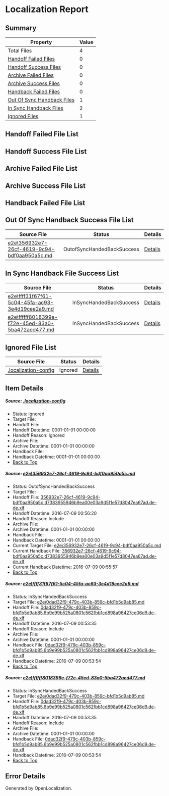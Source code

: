 # <a name='report-top'></a> Localization Report

## Summary
 Property | Value 
 -------- | ----- 
 Total Files | 4
[ Handoff Failed Files ](#handoff-failed-list)| 0
[ Handoff Success Files ](#handoff-success-list)| 0
[ Archive Failed Files ](#archive-failed-list)| 0
[ Archive Success Files ](#archive-success-list)| 0
[ Handback Failed Files ](#handback-failed-list)| 0
[ Out Of Sync Handback Files ](#outofsync-handback-success-list)| 1
[ In Sync Handback Files ](#insync-handback-success-list)| 2
[ Ignored Files ](#ignored-list)| 1

## <a name='handoff-failed-list'></a> Handoff Failed File List

## <a name='handoff-success-list'></a> Handoff Success File List

## <a name='archive-failed-list'></a> Archive Failed File List

## <a name='archive-success-list'></a> Archive Success File List

## <a name='handback-failed-list'></a> Handback Failed File List

## <a name='outofsync-handback-success-list'></a> Out Of Sync Handback Success File List
 Source File | Status | Details 
 ----------- | ------ | ------- 
 [e2e\356932e7-26cf-4619-9c94-bdf0aa950a5c.md](https://github.com/OpenLocalizationTestOrg/oltest/blob/cc22794fc7c8a66d6a381a405da78fb093e81138/e2e/356932e7-26cf-4619-9c94-bdf0aa950a5c.md) | OutofSyncHandedBackSuccess | [Details](#a114c530441052f13221a2bad1d64b6063ce13c81)

## <a name='insync-handback-success-list'></a> In Sync Handback File Success List
 Source File | Status | Details 
 ----------- | ------ | ------- 
 [e2e\ffff31f67f61-5c04-45fa-ac93-3e4d19cee2a9.md](https://github.com/OpenLocalizationTestOrg/oltest/blob/b7d1924e63af4b537d6cd978b97b0371863371c9/e2e/ffff31f67f61-5c04-45fa-ac93-3e4d19cee2a9.md) | InSyncHandedBackSuccess | [Details](#11fc4d8bf2bd9842362f55f8aaf90147f093d57d2)
 [e2e\ffffff8018399e-f72e-45ed-83a0-5ba472aed477.md](https://github.com/OpenLocalizationTestOrg/oltest/blob/cc22794fc7c8a66d6a381a405da78fb093e81138/e2e/ffffff8018399e-f72e-45ed-83a0-5ba472aed477.md) | InSyncHandedBackSuccess | [Details](#11fc4d8bf2bd9842362f55f8aaf90147f093d57d3)

## <a name='ignored-list'></a> Ignored File List
 Source File | Status | Details 
 ----------- | ------ | ------- 
 [.localization-config](https://github.com/OpenLocalizationTestOrg/oltest/blob/cc22794fc7c8a66d6a381a405da78fb093e81138/.localization-config) | Ignored | [Details](#3d4f252ac210baf56311d7e97dcc2db10974dbd20)

## Item Details
##### <a name='3d4f252ac210baf56311d7e97dcc2db10974dbd20'></a> Source: [.localization-config](https://github.com/OpenLocalizationTestOrg/oltest/blob/cc22794fc7c8a66d6a381a405da78fb093e81138/.localization-config)
* Status: Ignored
* Target File: 
* Handoff File: 
* Handoff Datetime: 0001-01-01 00:00:00
* Handoff Reason: Ignored
* Archive File: 
* Archive Datetime: 0001-01-01 00:00:00
* Handback File: 
* Handback Datetime: 0001-01-01 00:00:00
* [Back to Top](#report-top)

##### <a name='a114c530441052f13221a2bad1d64b6063ce13c81'></a> Source: [e2e\356932e7-26cf-4619-9c94-bdf0aa950a5c.md](https://github.com/OpenLocalizationTestOrg/oltest/blob/cc22794fc7c8a66d6a381a405da78fb093e81138/e2e/356932e7-26cf-4619-9c94-bdf0aa950a5c.md)
* Status: OutofSyncHandedBackSuccess
* Target File: 
* Handoff File: [356932e7-26cf-4619-9c94-bdf0aa950a5c.d7383955946b9ea00e03a9d5f1e57d8047ea67ad.de-de.xlf](https://github.com/OpenLocalizationTestOrg/olhandoff-e2e/blob/9f8fd518d51c79dd9c8f8553c1cc03212ae6e648/ol-handoff/OpenLocalizationTestOrg/oltest-dede-fly/ci/ht/356932e7-26cf-4619-9c94-bdf0aa950a5c.d7383955946b9ea00e03a9d5f1e57d8047ea67ad.de-de.xlf)
* Handoff Datetime: 2016-07-09 00:56:20
* Handoff Reason: Include
* Archive File: 
* Archive Datetime: 0001-01-01 00:00:00
* Handback File: 
* Handback Datetime: 0001-01-01 00:00:00
* Current Target File: [e2e\356932e7-26cf-4619-9c94-bdf0aa950a5c.md](https://github.com/OpenLocalizationTestOrg/oltest-dede-fly/blob/9bf73964fe6e5cd6f1a73c34089f0d5b01f1be89/e2e/356932e7-26cf-4619-9c94-bdf0aa950a5c.md)
* Current Handback File: [356932e7-26cf-4619-9c94-bdf0aa950a5c.d7383955946b9ea00e03a9d5f1e57d8047ea67ad.de-de.xlf](https://github.com/OpenLocalizationTestOrg/olhandback-e2e/blob/f08b5c7edb864dc274fc4924203d2a2c6761c07e/ol-handback/OpenLocalizationTestOrg/oltest-dede-fly/ci/ht/356932e7-26cf-4619-9c94-bdf0aa950a5c.d7383955946b9ea00e03a9d5f1e57d8047ea67ad.de-de.xlf)
* Current Handback Datetime: 2016-07-09 00:55:57
* [Back to Top](#report-top)

##### <a name='11fc4d8bf2bd9842362f55f8aaf90147f093d57d2'></a> Source: [e2e\ffff31f67f61-5c04-45fa-ac93-3e4d19cee2a9.md](https://github.com/OpenLocalizationTestOrg/oltest/blob/b7d1924e63af4b537d6cd978b97b0371863371c9/e2e/ffff31f67f61-5c04-45fa-ac93-3e4d19cee2a9.md)
* Status: InSyncHandedBackSuccess
* Target File: [e2e\0dad32f9-479c-403b-859c-bfd1b5d9ab85.md](https://github.com/OpenLocalizationTestOrg/oltest-dede-fly/blob/ae69d50c88ebcc5453fd51f7efd8a93e1195e6f9/e2e/0dad32f9-479c-403b-859c-bfd1b5d9ab85.md)
* Handoff File: [0dad32f9-479c-403b-859c-bfd1b5d9ab85.6b9e99b525a0801c562fbb1cd898a96427ce06d9.de-de.xlf](https://github.com/OpenLocalizationTestOrg/olhandoff-e2e/blob/2d8c5fdd2060995dae739ae6b4a1e4c376193c1d/ol-handoff/OpenLocalizationTestOrg/oltest-dede-fly/ci/ht/0dad32f9-479c-403b-859c-bfd1b5d9ab85.6b9e99b525a0801c562fbb1cd898a96427ce06d9.de-de.xlf)
* Handoff Datetime: 2016-07-09 00:53:35
* Handoff Reason: Include
* Archive File: 
* Archive Datetime: 0001-01-01 00:00:00
* Handback File: [0dad32f9-479c-403b-859c-bfd1b5d9ab85.6b9e99b525a0801c562fbb1cd898a96427ce06d9.de-de.xlf](https://github.com/OpenLocalizationTestOrg/olhandback-e2e/blob/7ab36cfc2c1fdd1c6cc5c8fa0d0d25ef964fd3a3/ol-handback/OpenLocalizationTestOrg/oltest-dede-fly/ci/ht/0dad32f9-479c-403b-859c-bfd1b5d9ab85.6b9e99b525a0801c562fbb1cd898a96427ce06d9.de-de.xlf)
* Handback Datetime: 2016-07-09 00:53:54
* [Back to Top](#report-top)

##### <a name='11fc4d8bf2bd9842362f55f8aaf90147f093d57d3'></a> Source: [e2e\ffffff8018399e-f72e-45ed-83a0-5ba472aed477.md](https://github.com/OpenLocalizationTestOrg/oltest/blob/cc22794fc7c8a66d6a381a405da78fb093e81138/e2e/ffffff8018399e-f72e-45ed-83a0-5ba472aed477.md)
* Status: InSyncHandedBackSuccess
* Target File: [e2e\0dad32f9-479c-403b-859c-bfd1b5d9ab85.md](https://github.com/OpenLocalizationTestOrg/oltest-dede-fly/blob/ae69d50c88ebcc5453fd51f7efd8a93e1195e6f9/e2e/0dad32f9-479c-403b-859c-bfd1b5d9ab85.md)
* Handoff File: [0dad32f9-479c-403b-859c-bfd1b5d9ab85.6b9e99b525a0801c562fbb1cd898a96427ce06d9.de-de.xlf](https://github.com/OpenLocalizationTestOrg/olhandoff-e2e/blob/2d8c5fdd2060995dae739ae6b4a1e4c376193c1d/ol-handoff/OpenLocalizationTestOrg/oltest-dede-fly/ci/ht/0dad32f9-479c-403b-859c-bfd1b5d9ab85.6b9e99b525a0801c562fbb1cd898a96427ce06d9.de-de.xlf)
* Handoff Datetime: 2016-07-09 00:53:35
* Handoff Reason: Include
* Archive File: 
* Archive Datetime: 0001-01-01 00:00:00
* Handback File: [0dad32f9-479c-403b-859c-bfd1b5d9ab85.6b9e99b525a0801c562fbb1cd898a96427ce06d9.de-de.xlf](https://github.com/OpenLocalizationTestOrg/olhandback-e2e/blob/7ab36cfc2c1fdd1c6cc5c8fa0d0d25ef964fd3a3/ol-handback/OpenLocalizationTestOrg/oltest-dede-fly/ci/ht/0dad32f9-479c-403b-859c-bfd1b5d9ab85.6b9e99b525a0801c562fbb1cd898a96427ce06d9.de-de.xlf)
* Handback Datetime: 2016-07-09 00:53:54
* [Back to Top](#report-top)


## Error Details

Generated by OpenLocalization.
